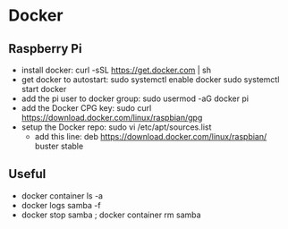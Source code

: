 # Docker

## Raspberry Pi

* install docker:
    curl -sSL https://get.docker.com | sh
* get docker to autostart:
    sudo systemctl enable docker
    sudo systemctl start docker
* add the pi user to docker group:
    sudo usermod -aG docker pi
* add the Docker CPG key:
    sudo curl https://download.docker.com/linux/raspbian/gpg
* setup the Docker repo:
    sudo vi /etc/apt/sources.list
    * add this line:
        deb https://download.docker.com/linux/raspbian/ buster stable

## Useful

* docker container ls -a
* docker logs samba -f
* docker stop samba ; docker container rm samba

